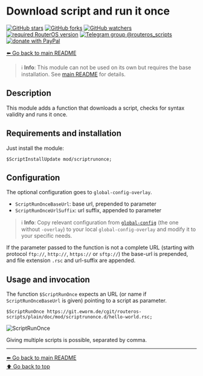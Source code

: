 Download script and run it once
===============================

[![GitHub stars](https://img.shields.io/github/stars/eworm-de/routeros-scripts?logo=GitHub&style=flat&color=red)](https://github.com/eworm-de/routeros-scripts/stargazers)
[![GitHub forks](https://img.shields.io/github/forks/eworm-de/routeros-scripts?logo=GitHub&style=flat&color=green)](https://github.com/eworm-de/routeros-scripts/network)
[![GitHub watchers](https://img.shields.io/github/watchers/eworm-de/routeros-scripts?logo=GitHub&style=flat&color=blue)](https://github.com/eworm-de/routeros-scripts/watchers)
[![required RouterOS version](https://img.shields.io/badge/RouterOS-7.15-yellow?style=flat)](https://mikrotik.com/download/changelogs/)
[![Telegram group @routeros_scripts](https://img.shields.io/badge/Telegram-%40routeros__scripts-%2326A5E4?logo=telegram&style=flat)](https://t.me/routeros_scripts)
[![donate with PayPal](https://img.shields.io/badge/Like_it%3F-Donate!-orange?logo=githubsponsors&logoColor=orange&style=flat)](https://www.paypal.com/cgi-bin/webscr?cmd=_s-xclick&hosted_button_id=A4ZXBD6YS2W8J)

[⬅️ Go back to main README](../../README.md)

> ℹ️️ **Info**: This module can not be used on its own but requires the base
> installation. See [main README](../../README.md) for details.

Description
-----------

This module adds a function that downloads a script, checks for syntax
validity and runs it once.

Requirements and installation
-----------------------------

Just install the module:

    $ScriptInstallUpdate mod/scriptrunonce;

Configuration
-------------

The optional configuration goes to `global-config-overlay`.

* `ScriptRunOnceBaseUrl`: base url, prepended to parameter
* `ScriptRunOnceUrlSuffix`: url suffix, appended to parameter

> ℹ️ **Info**: Copy relevant configuration from
> [`global-config`](../../global-config.rsc) (the one without `-overlay`) to
> your local `global-config-overlay` and modify it to your specific needs.

If the parameter passed to the function is not a complete URL (starting
with protocol `ftp://`, `http://`, `https://` or `sftp://`) the base-url is
prepended, and file extension `.rsc` and url-suffix are appended.

Usage and invocation
--------------------

The function `$ScriptRunOnce` expects an URL (or name if
`ScriptRunOnceBaseUrl` is given) pointing to a script as parameter.

    $ScriptRunOnce https://git.eworm.de/cgit/routeros-scripts/plain/doc/mod/scriptrunonce.d/hello-world.rsc;

![ScriptRunOnce](scriptrunonce.d/scriptrunonce.avif)

Giving multiple scripts is possible, separated by comma.

---
[⬅️ Go back to main README](../../README.md)  
[⬆️ Go back to top](#top)
